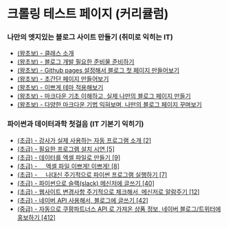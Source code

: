 <html>
<body>
<h1>크롤링 테스트 페이지 (커리큘럼)</h1>

<h3>나만의 엣지있는 블로그 사이트 만들기 (취미로 익히는 IT)</h3>
<ul id="hobby_course_list">
    <li class="course" id='start'><a href="https://www.fun-coding.org">(왕초보) - 클래스 소개</a></li>
    <li class="course" id='start'><a href="https://www.fun-coding.org">(왕초보) - 블로그 개발 필요한 준비물 준비하기</a></li>
    <li class="course" id='start'><a href="https://www.fun-coding.org">(왕초보) - Github pages 설정해서 블로그 첫 페이지 만들어보기</a></li>
    <li class="course" id='start'><a href="https://www.fun-coding.org">(왕초보) - 초간단 페이지 만들어보기</a></li>
    <li class="course" id='start'><a href="https://www.fun-coding.org">(왕초보) - 이쁘게 테마 적용해보기</a></li>
    <li class="course" id='start'><a href="https://www.fun-coding.org">(왕초보) - 마크다운 기초 이해하고, 실제 나만의 블로그 페이지 만들기</a></li>
    <li class="course" id='start'><a href="https://www.fun-coding.org">(왕초보) - 다양한 마크다운 기법 익혀보며, 나만의 블로그 페이지 꾸며보기</a></li>
</ul>

<h3>파이썬과 데이터과학 첫걸음 (IT 기본기 익히기)</h3>
<ul id="dev_course_list">
    <li class="course" id='begin'><a href="https://www.fun-coding.org">(초급) - 강사가 실제 사용하는 자동 프로그램 소개 [2]</a></li>
    <li class="course" id='begin'><a href="https://www.fun-coding.org">(초급) - 필요한 프로그램 설치 시연 [5]</a></li>
    <li class="course" id='begin'><a href="https://www.fun-coding.org">(초급) - 데이터를 엑셀 파일로 만들기 [9]</a></li>
    <li class="course" id='begin'><a href="https://www.fun-coding.org">(초급) - &nbsp;&nbsp;&nbsp;&nbsp;엑셀 파일 이쁘게! 이쁘게! [8]</a></li>
    <li class="course" id='begin'><a href="https://www.fun-coding.org">(초급) - &nbsp;&nbsp;&nbsp;&nbsp;나대신 주기적으로 파이썬 프로그램 실행하기 [7]</a></li>
    <li class="course" id='begin'><a href="https://www.fun-coding.org">(초급) - 파이썬으로 슬랙(slack) 메신저에 글쓰기 [40]</a></li>
    <li class="course" id='begin'><a href="https://www.fun-coding.org">(초급) - 웹사이트 변경사항 주기적으로 체크해서, 메신저로 알람주기 [12]</a></li>
    <li class="course" id='begin'><a href="https://www.fun-coding.org">(초급) - 네이버 API 사용해서, 블로그에 글쓰기 [42]</a></li>
    <li class="course paid" id='advance'><a href="https://www.fun-coding.org">(중급) - 자동으로 쿠팡파트너스 API 로 가져온 상품 정보, 네이버 블로그/트위터에 홍보하기 [412]</a></li>
</ul>
</body>
</html>
